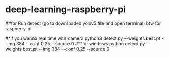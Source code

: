 # deep-learning-raspberry-pi

##for Run detect  (go to downloaded yolov5 file and open terminal) btw for raspberry-pi

#*if you wanna real time with camera
python3 detect.py --weights best.pt --img 384 --conf 0.25 --source 0
#**for windows 
python detect.py --weights best.pt --img 384 --conf 0.25 --source 0
 
